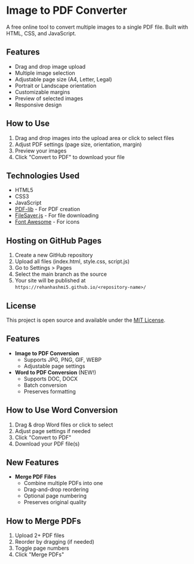 # Image to PDF Converter

A free online tool to convert multiple images to a single PDF file. Built with HTML, CSS, and JavaScript.

## Features

- Drag and drop image upload
- Multiple image selection
- Adjustable page size (A4, Letter, Legal)
- Portrait or Landscape orientation
- Customizable margins
- Preview of selected images
- Responsive design

## How to Use

1. Drag and drop images into the upload area or click to select files
2. Adjust PDF settings (page size, orientation, margin)
3. Preview your images
4. Click "Convert to PDF" to download your file

## Technologies Used

- HTML5
- CSS3
- JavaScript
- [PDF-lib](https://pdf-lib.js.org/) - For PDF creation
- [FileSaver.js](https://github.com/eligrey/FileSaver.js) - For file downloading
- [Font Awesome](https://fontawesome.com/) - For icons

## Hosting on GitHub Pages

1. Create a new GitHub repository
2. Upload all files (index.html, style.css, script.js)
3. Go to Settings > Pages
4. Select the main branch as the source
5. Your site will be published at `https://rehanhashmi5.github.io/<repository-name>/`

## License

This project is open source and available under the [MIT License](LICENSE).
## Features
- **Image to PDF Conversion**
  - Supports JPG, PNG, GIF, WEBP
  - Adjustable page settings
- **Word to PDF Conversion** (NEW!)
  - Supports DOC, DOCX
  - Batch conversion
  - Preserves formatting

## How to Use Word Conversion
1. Drag & drop Word files or click to select
2. Adjust page settings if needed
3. Click "Convert to PDF"
4. Download your PDF file(s)

 ## New Features
- **Merge PDF Files**
  - Combine multiple PDFs into one
  - Drag-and-drop reordering
  - Optional page numbering
  - Preserves original quality

## How to Merge PDFs
1. Upload 2+ PDF files
2. Reorder by dragging (if needed)
3. Toggle page numbers
4. Click "Merge PDFs"
